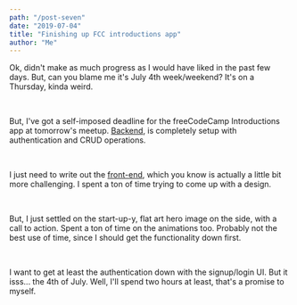 ```yaml
---
path: "/post-seven"
date: "2019-07-04"
title: "Finishing up FCC introductions app"
author: "Me"
---
```


Ok, didn't make as much progress as I would have liked in the past few days. But, can you blame me it's July 4th week/weekend? It's on a Thursday, kinda weird.

<br/>

But, I've got a self-imposed deadline for the freeCodeCamp Introductions app at tomorrow's meetup. [Backend](https://github.com/Kaleidics/fCC-introduction-backend), is completely setup with authentication and CRUD operations. 

<br/>

I just need to write out the [front-end](https://github.com/Kaleidics/fCC-introduction-app), which you know is actually a little bit more challenging. I spent a ton of time trying to come up with a design. 

<br/>

But, I just settled on the start-up-y, flat art hero image on the side, with a call to action. Spent a ton of time on the animations too. Probably not the best use of time, since I should get the functionality down first.

<br/>

I want to get at least the authentication down with the signup/login UI. But it isss... the 4th of July. Well, I'll spend two hours at least, that's a promise to myself.


